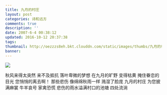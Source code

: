 ```yaml
---
title: 九月的村庄
layout: post
categories: 诗和远方
comments: true
description: ''
date: 2007-6-4 00:38:12
updated: 2016-10-12 20:37:38
tags:
thumbnail: http://oezzzs8eh.bkt.clouddn.com/static/images/thumbs/九月的村庄.jpg?imageView2/1/w/345/h/163
banner:
---
```


![](http://oezzzs8eh.bkt.clouddn.com/static/images/thumbs/九月的村庄.jpg)

秋风来得太突然
来不及抵抗
落叶卑微的梦想
在九月的旷野
变得枯黄
掩住眷恋的目光
您悄悄的离去啊！
那些悲伤
像绵绵秋雨一样
溅湿了脸庞
九月的村庄
为您披满麻裳
牛羊哀号
家禽恐慌
悲伤的雨水溢满村口的池塘
四处流淌